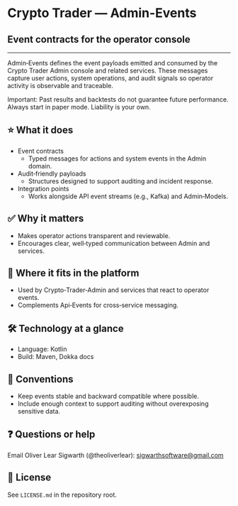 # Crypto Trader — Admin-Events
## Event contracts for the operator console

---

Admin‑Events defines the event payloads emitted and consumed by the Crypto
Trader Admin console and related services. These messages capture user actions,
system operations, and audit signals so operator activity is observable and
traceable.

Important: Past results and backtests do not guarantee future performance.
Always start in paper mode. Liability is your own.

## ⭐️ What it does
- Event contracts
  - Typed messages for actions and system events in the Admin domain.
- Audit‑friendly payloads
  - Structures designed to support auditing and incident response.
- Integration points
  - Works alongside API event streams (e.g., Kafka) and Admin‑Models.

## ✅ Why it matters
- Makes operator actions transparent and reviewable.
- Encourages clear, well‑typed communication between Admin and services.

## 🔗 Where it fits in the platform
- Used by Crypto‑Trader‑Admin and services that react to operator events.
- Complements Api‑Events for cross‑service messaging.

## 🛠️ Technology at a glance
- Language: Kotlin
- Build: Maven, Dokka docs

## 📝 Conventions
- Keep events stable and backward compatible where possible.
- Include enough context to support auditing without overexposing sensitive data.

## ❓ Questions or help
Email Oliver Lear Sigwarth (@theoliverlear): sigwarthsoftware@gmail.com

## 📄 License
See `LICENSE.md` in the repository root.
